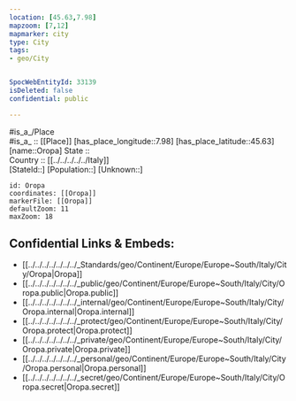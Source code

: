 ```yaml
---
location: [45.63,7.98] 
mapzoom: [7,12] 
mapmarker: city 
type: City
tags:
- geo/City


SpocWebEntityId: 33139
isDeleted: false
confidential: public

---
```

#is_a_/Place  
#is_a_ :: [[Place]] 
[has_place_longitude::7.98] 
[has_place_latitude::45.63] 
[name::Oropa] 
State ::  
Country :: [[../../../../../Italy]]  
[StateId::] 
[Population::] 
[Unknown::] 


```leaflet
id: Oropa
coordinates: [[Oropa]] 
markerFile: [[Oropa]] 
defaultZoom: 11 
maxZoom: 18
```


## Confidential Links & Embeds: 
- [[../../../../../../../_Standards/geo/Continent/Europe/Europe~South/Italy/City/Oropa|Oropa]] 
- [[../../../../../../../_public/geo/Continent/Europe/Europe~South/Italy/City/Oropa.public|Oropa.public]] 
- [[../../../../../../../_internal/geo/Continent/Europe/Europe~South/Italy/City/Oropa.internal|Oropa.internal]] 
- [[../../../../../../../_protect/geo/Continent/Europe/Europe~South/Italy/City/Oropa.protect|Oropa.protect]] 
- [[../../../../../../../_private/geo/Continent/Europe/Europe~South/Italy/City/Oropa.private|Oropa.private]] 
- [[../../../../../../../_personal/geo/Continent/Europe/Europe~South/Italy/City/Oropa.personal|Oropa.personal]] 
- [[../../../../../../../_secret/geo/Continent/Europe/Europe~South/Italy/City/Oropa.secret|Oropa.secret]] 
